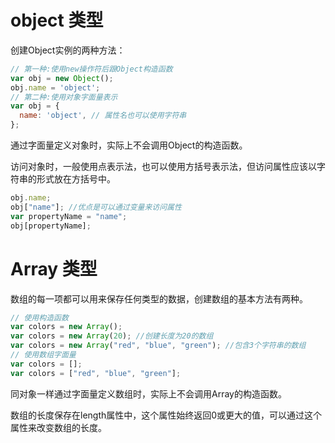 # object 类型

创建Object实例的两种方法：

``` javascript
// 第一种:使用new操作符后跟Object构造函数
var obj = new Object(); 
obj.name = 'object';
// 第二种:使用对象字面量表示
var obj = {
  name: 'object', // 属性名也可以使用字符串
};
```

通过字面量定义对象时，实际上不会调用Object的构造函数。

访问对象时，一般使用点表示法，也可以使用方括号表示法，但访问属性应该以字符串的形式放在方括号中。

``` javascript
obj.name;
obj["name"]; //优点是可以通过变量来访问属性
var propertyName = "name";
obj[propertyName];
```

# Array 类型

数组的每一项都可以用来保存任何类型的数据，创建数组的基本方法有两种。

``` javascript
// 使用构造函数
var colors = new Array();
var colors = new Array(20); //创建长度为20的数组
var colors = new Array("red", "blue", "green"); //包含3个字符串的数组
// 使用数组字面量
var colors = [];
var colors = ["red", "blue", "green"];
```

同对象一样通过字面量定义数组时，实际上不会调用Array的构造函数。

数组的长度保存在length属性中，这个属性始终返回0或更大的值，可以通过这个属性来改变数组的长度。

